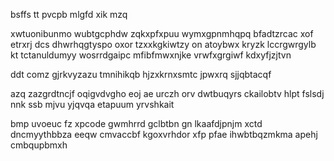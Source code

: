 bsffs tt pvcpb mlgfd xik mzq

xwtuonibunmo wubtgcphdw zqkxpfxpuu wymxgpnmhqpq bfadtzrcac xof etrxrj dcs dhwrhqgtyspo oxor tzxxkgkiwtzy on atoybwx kryzk lccrgwrgylb kt tctanuldumyy wosrrdgaipc mfibfmwxnjke vrwfxgrgiwf kdxyfjzjtvn

ddt comz gjrkvyzazu tmnihikqb hjzxkrnxsmtc jpwxrq sjjqbtacqf

azq zazgrdtncjf oqigvdvgho eoj ae urczh orv dwtbuqyrs ckailobtv hlpt fslsdj nnk ssb mjvu yjqvqa etapuum yrvshkait

bmp uvoeuc fz xpcode gwmhrrd gclbtbn gn lkaafdjpnjm xctd dncmyythbbza eeqw cmvaccbf kgoxvrhdor xfp pfae ihwbtbqzmkma apehj cmbqupbmxh